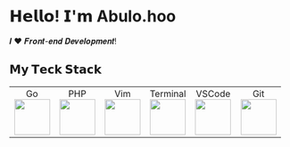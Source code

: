 # 𝗛𝗲𝗹𝗹𝗼! 𝗜'𝗺 Abulo.hoo

𝑰 ❤️ 𝑭𝒓𝒐𝒏𝒕-𝒆𝒏𝒅 𝑫𝒆𝒗𝒆𝒍𝒐𝒑𝒎𝒆𝒏𝒕!

## 𝗠𝘆 𝗧𝗲𝗰𝗸 𝗦𝘁𝗮𝗰𝗸

<table>
    <tbody>
        <tr valign="top">
            <td width="16.6%" align="center">
                <span>Go</span><br>
                <img height="64px" src="https://cdn.svgporn.com/logos/go.svg">
            </td>
            <td width="16.6%" align="center">
                <span>PHP</span><br>
                <img height="64px" src="https://cdn.svgporn.com/logos/php.svg">
            </td>
            <td width="16.6%" align="center">
                <span>Vim</span><br>
                <img height="64px" src="https://cdn.svgporn.com/logos/vim.svg">
            </td>
            <td width="16.6%" align="center">
                <span>Terminal</span><br>
                <img height="64px" src="https://cdn.svgporn.com/logos/terminal.svg">
            </td>
            <td width="16.6%" align="center">
                <span>VSCode</span><br>
                <img height="64px" src="https://cdn.svgporn.com/logos/visual-studio-code.svg">
            </td>
            <td width="16.6%" align="center">
                <span>Git</span><br>
                <img height="64px" src="https://cdn.svgporn.com/logos/git-icon.svg">
            </td>
        </tr>
    </tbody>
</table>
